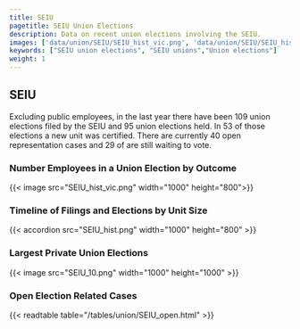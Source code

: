 ```yaml
---
title: SEIU
pagetitle: SEIU Union Elections
description: Data on recent union elections involving the SEIU.
images: ['data/union/SEIU/SEIU_hist_vic.png', 'data/union/SEIU/SEIU_hist_size.png', 'data/union/SEIU/SEIU_10.png']
keywords: ["SEIU union elections", "SEIU unions","Union elections"]
weight: 1
---
```

##  SEIU

Excluding public employees, in the last year there have been 109 union elections filed by the SEIU and 95 union elections held. In 53 of those elections a new unit was certified. There are currently 40 open representation cases and 29 of are still waiting to vote.

### Number Employees in a Union Election by Outcome
{{< image src="SEIU_hist_vic.png" width="1000" height="800">}}

### Timeline of Filings and Elections by Unit Size
{{< accordion src="SEIU_hist.png" width="1000" height="800" >}}

### Largest Private Union Elections
{{< image src="SEIU_10.png" width="1000" height="1000"  >}}

### Open Election Related Cases
{{< readtable table="/tables/union/SEIU_open.html" >}}

